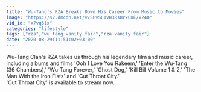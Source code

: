 ```yaml
---
title: "Wu-Tang's RZA Breaks Down His Career From Music to Movies"
image: "https://s2.dmcdn.net/v/SPvSL1VH3Rs8rxCnE/x240"
vid_id: "x7vq51x"
categories: "lifestyle"
tags: ["rza","wu tang vanity fair","rza vanity fair"]
date: "2020-08-29T11:51:02+03:00"
---
```

Wu-Tang Clan's RZA takes us through his legendary film and music career, including albums and films 'Ooh I Love You Rakeem,' 'Enter the Wu-Tang (36 Chambers),' 'Wu-Tang Forever,' 'Ghost Dog,' 'Kill Bill Volume 1 &amp; 2,' 'The Man With the Iron Fists' and 'Cut Throat City.'  <br>'Cut Throat City' is available to stream now.
